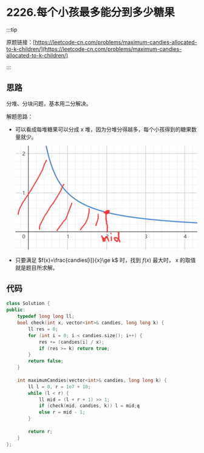 # 2226.每个小孩最多能分到多少糖果

:::tip

原题链接：[https://leetcode-cn.com/problems/maximum-candies-allocated-to-k-children/](https://leetcode-cn.com/problems/maximum-candies-allocated-to-k-children/)

:::

## 思路

分堆、分块问题，基本用二分解决。

解题思路：

- 可以看成每堆糖果可以分成 x 堆，因为分堆分得越多，每个小孩得到的糖果数量就少。

  ![image-20220405225014470](src/2226.每个小孩最多能分到多少糖果/image-20220405225014470.png)

- 只要满足 $f(x)=\frac{candies[i]}{x}\ge k$ 时，找到 $f(x)$ 最大时， x 的取值就是题目所求解。

## 代码

```cpp
class Solution {
public:
    typedef long long ll;
    bool check(int x, vector<int>& candies, long long k) {
        ll res = 0;
        for (int i = 0; i < candies.size(); i++) {
            res += (candies[i] / x);
            if (res >= k) return true;
        }
        return false;
    }

    int maximumCandies(vector<int>& candies, long long k) {
        ll l = 0, r = 1e7 + 10;
        while (l < r) {
            ll mid = (l + r + 1) >> 1;
            if (check(mid, candies, k)) l = mid;q
            else r = mid - 1;
        }
        
        return r;
    }
};
```


